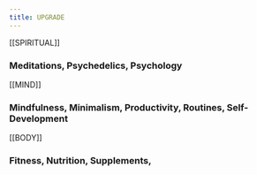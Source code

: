 ```yaml
---
title: UPGRADE
---
```


[[SPIRITUAL]]

### Meditations, Psychedelics, Psychology

[[MIND]]

### Mindfulness, Minimalism, Productivity, Routines, Self-Development

[[BODY]]

### Fitness, Nutrition, Supplements, 


